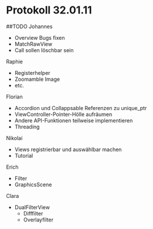 Protokoll 32.01.11
=======================

##TODO
Johannes
- Overview Bugs fixen
- MatchRawView
- Call sollen löschbar sein

Raphie
- Registerhelper
- Zoomamble Image
- etc.

Florian
- Accordion und Collappsable Referenzen zu unique_ptr
- ViewController-Pointer-Hölle aufräumen
- Andere API-Funktionen teilweise implementieren
- Threading

Nikolai
- Views registrierbar und auswählbar machen
- Tutorial

Erich
- Filter
- GraphicsScene

Clara
- DualFilterView
    - Difffilter
    - Overlayfilter
